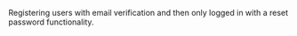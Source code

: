 Registering users with email verification and then only logged in with a reset password functionality.
